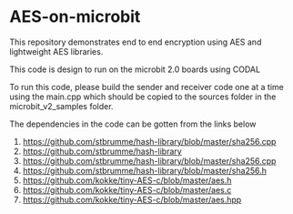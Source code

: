 # AES-on-microbit

This repository demonstrates end to end encryption using AES and lightweight AES libraries.

This code is design to run on the microbit 2.0 boards using CODAL


To run this code, please build the sender and receiver code one at a time using the main.cpp which should be copied to the sources folder in the microbit_v2_samples folder.

The dependencies in the code can be gotten from the links below

1)	https://github.com/stbrumme/hash-library/blob/master/sha256.cpp
2)	https://github.com/stbrumme/hash-library 
3)	https://github.com/stbrumme/hash-library/blob/master/sha256.cpp 
4)	https://github.com/stbrumme/hash-library/blob/master/sha256.h 
5)	https://github.com/kokke/tiny-AES-c/blob/master/aes.h 
6)	https://github.com/kokke/tiny-AES-c/blob/master/aes.c
7)	https://github.com/kokke/tiny-AES-c/blob/master/aes.hpp  

